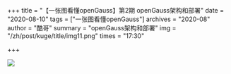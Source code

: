 +++
title = "【一张图看懂openGauss】第2期 openGauss架构和部署" 
date = "2020-08-10" 
tags = ["一张图看懂openGauss"] 
archives = "2020-08" 
author = "酷哥" 
summary = "openGauss架构和部署" 
img = "/zh/post/kuge/title/img11.png" 
times = "17:30" 

+++

![](../img/Issue_2_openGauss_Architecture_and_Deployment.jpg)